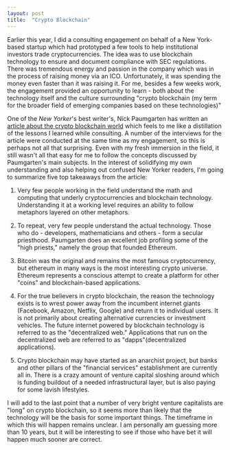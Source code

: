 ```yaml
---
layout: post
title:  "Crypto Blockchain"
---
```


Earlier this year, I did a consulting engagement on behalf of a New York-based startup which had prototyped a few tools to help institutional investors trade cryptocurrencies. The idea was to use blockchain technology to ensure and document compliance with SEC regulations. There was tremendous energy and passion in the company which was in the process of raising money via an ICO. Unfortunately, it was spending the money even faster than it was raising it. For me, besides a few weeks work, the engagement provided an opportunity to learn - both about the technology itself and the culture surrounding "crypto blockchain (my term for the broader field of emerging companies based on these technologies)"

One of the *New Yorker*'s best writer's, Nick Paumgarten has written an [article about the crypto blockchain world](https://www.newyorker.com/magazine/2018/10/22/the-prophets-of-cryptocurrency-survey-the-boom-and-bust) which feels to me like a distillation of the lessons I learned while consulting. A number of the interviews for the article were conducted at the same time as my engagement, so this is perhaps not all that surprising. Even with my fresh immersion in the field, it still wasn't all that easy for me to follow the concepts discussed by Paumgarten's main subjects. In the interest of solidifying my own understanding and also helping out confused New Yorker readers, I'm going to summarize five top takeaways from the article:

1. Very few people working in the field understand the math and computing that underly cryptocurrencies and blockchain technology. Understanding it at a working level requires an ability to follow metaphors layered on other metaphors.

1. To repeat, very few people understand the actual technology. Those who do - developers, mathematicians and others - form a secular priesthood. Paumgarten does an excellent job profiling some of the "high priests," namely the group that founded Ethereum.

1. Bitcoin was the original and remains the most famous cryptocurrency, but ethereum in many ways is the most interesting crypto universe. Ethereum represents a conscious attempt to create a platform for other "coins" and blockchain-based applications.

3. For the true believers in crypto blockchain, the reason the technology exists is to wrest power away from the incumbent internet giants (Facebook, Amazon, Netflix, Google) and return it to individual users.  It is not primarily about creating alternative currencies or investment vehicles. The future internet powered by blockchain technology is referred to as the "decentralized web."  Applications that run on the decentralized web are referred to as "dapps"(decentralized applications).

4. Crypto blockchain may have started as an anarchist project, but banks and other pillars of the "financial services" establishment are currently all in. There is a crazy amount of venture capital sloshing around which is funding buildout of a needed infrastructural layer, but is also paying for some lavish lifestyles.

I will add to the last point that a number of very bright venture capitalists are  "long" on crypto blockchain, so it seems more than likely that the technology will be the basis for some important things. The timeframe in which this will happen remains unclear. I am personally am guessing more than 10 years, but it will be interesting to see if those who have bet it will happen much sooner are correct.
